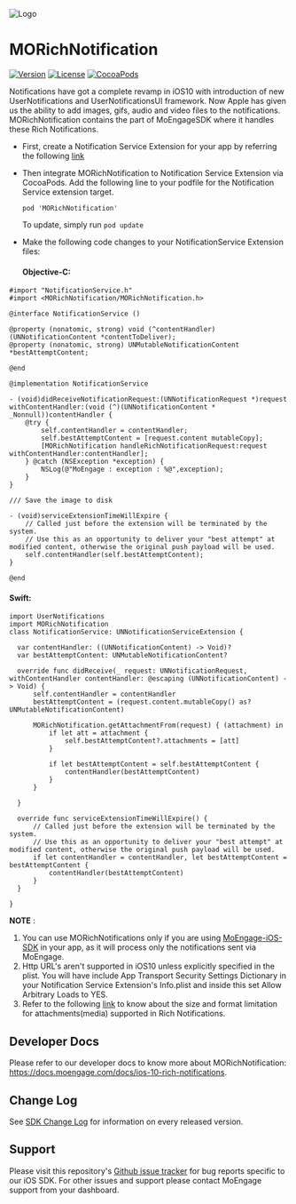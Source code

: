 ![Logo](https://user-images.githubusercontent.com/15011722/32040752-7237c3c2-ba4f-11e7-9d68-a019049fccf5.png)
# MORichNotification

[![Version](https://img.shields.io/cocoapods/v/MORichNotification.svg?style=flat)](http://cocoapods.org/pods/MORichNotification)
[![License](https://img.shields.io/cocoapods/l/MORichNotification.svg?style=flat)](http://cocoapods.org/pods/MORichNotification)
[![CocoaPods](https://img.shields.io/cocoapods/dm/MORichNotification.svg)](https://cocoapods.org/pods/MORichNotification)

Notifications have got a complete revamp in iOS10 with introduction of new UserNotifications and UserNotificationsUI framework. Now Apple has given us the ability to add images, gifs, audio and video files to the notifications. MORichNotification contains the part of MoEngageSDK where it handles these Rich Notifications.


* First, create a Notification Service Extension for your app by referring the following [link](https://docs.moengage.com/docs/push-notification-implementation#section-notification-service-extension-target-implementation)

* Then integrate MORichNotification to Notification Service Extension via CocoaPods. Add the following line to your podfile for the Notification Service extension target. 

  ```pod 'MORichNotification'```

  To update, simply run ```pod update```

* Make the following code changes to your NotificationService Extension files:
  #### Objective-C:
  
```
#import "NotificationService.h"
#import <MORichNotification/MORichNotification.h>

@interface NotificationService ()

@property (nonatomic, strong) void (^contentHandler)(UNNotificationContent *contentToDeliver);
@property (nonatomic, strong) UNMutableNotificationContent *bestAttemptContent;

@end

@implementation NotificationService

- (void)didReceiveNotificationRequest:(UNNotificationRequest *)request withContentHandler:(void (^)(UNNotificationContent * _Nonnull))contentHandler {
    @try {
        self.contentHandler = contentHandler;
        self.bestAttemptContent = [request.content mutableCopy];
        [MORichNotification handleRichNotificationRequest:request withContentHandler:contentHandler];
    } @catch (NSException *exception) {
        NSLog(@"MoEngage : exception : %@",exception);
    }
}

/// Save the image to disk

- (void)serviceExtensionTimeWillExpire {
    // Called just before the extension will be terminated by the system.
    // Use this as an opportunity to deliver your "best attempt" at modified content, otherwise the original push payload will be used.
    self.contentHandler(self.bestAttemptContent);
}

@end
```
  
  #### Swift:
  ```
  import UserNotifications
  import MORichNotification
class NotificationService: UNNotificationServiceExtension {

    var contentHandler: ((UNNotificationContent) -> Void)?
    var bestAttemptContent: UNMutableNotificationContent?

    override func didReceive(_ request: UNNotificationRequest, withContentHandler contentHandler: @escaping (UNNotificationContent) -> Void) {
        self.contentHandler = contentHandler
        bestAttemptContent = (request.content.mutableCopy() as? UNMutableNotificationContent)
        
        MORichNotification.getAttachmentFrom(request) { (attachment) in
            if let att = attachment {
                self.bestAttemptContent?.attachments = [att]
            }
            
            if let bestAttemptContent = self.bestAttemptContent {
                contentHandler(bestAttemptContent)
            }
        }
        
    }
    
    override func serviceExtensionTimeWillExpire() {
        // Called just before the extension will be terminated by the system.
        // Use this as an opportunity to deliver your "best attempt" at modified content, otherwise the original push payload will be used.
        if let contentHandler = contentHandler, let bestAttemptContent =  bestAttemptContent {
            contentHandler(bestAttemptContent)
        }
    }

}
```

**NOTE** : 
1. You can use MORichNotifications only if you are using [MoEngage-iOS-SDK](https://github.com/moengage/MoEngage-iOS-SDK) in your app, as it will process only the notifications sent via MoEngage.
2. Http URL's aren't supported in iOS10 unless explicitly specified in the plist. You will have include App Transport Security Settings Dictionary in your Notification Service Extension's Info.plist and inside this set Allow Arbitrary Loads to YES.
3. Refer to the following [link](https://developer.apple.com/documentation/usernotifications/unnotificationattachment#overview) to know about the size and format limitation for attachments(media) supported in Rich Notifications.


## Developer Docs
Please refer to our developer docs to know more about MORichNotification: https://docs.moengage.com/docs/ios-10-rich-notifications.

## Change Log
See [SDK Change Log](https://github.com/moengage/MORichNotification/blob/master/CHANGELOG.md) for information on every released version.

## Support
Please visit this repository's [Github issue tracker](https://github.com/moengage/MORichNotification/issues) for bug reports specific to our iOS SDK.
For other issues and support please contact MoEngage support from your dashboard.
